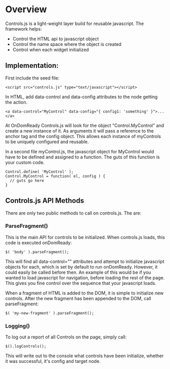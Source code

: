 # Overview

Controls.js is a light-weight layer build for reusable javascript. The framework helps:

* Control the HTML api to javascript object
* Control the name space where the object is created
* Control when each widget initialized

## Implementation:

First include the seed file:

	<script src="controls.js" type="text/javascript"></script>
	
In HTML, add data-control and data-config attributes to the node getting the action. 

	<a data-control="MyControl" data-config="{ config1: 'something' }">...</a>
	
At OnDomReady Controls.js will look for the object "Control.MyControl" and create a new instance of it. As arguments it will pass a reference to the anchor tag and the config object. This allows each instance of myControls to be uniquely configured and reusable.

In a second file myControl.js, the javascript object for MyControl would have to be defined and assigned to a function. The guts of this function is your custom code. 

	Control.define( 'MyControl' ); 
	Control.MyControl = function( el, config ) {
	  // guts go here
	}

## Controls.js API Methods

There are only two public methods to call on controls.js. The are: 

### ParseFragment()

This is the main API for controls to be initialized. When controls.js loads, this code is executed onDomReady:

	$( 'body' ).parseFragment();
	
This will find all data-control="" attributes and attempt to initialize javascript objects for each, which is set by default to run onDomReady. However, it could easily be called before then.  An example of this would be if you wanted to load javascript for navigation, before loading the rest of the page. This gives you fine control over the sequence that your javascript loads. 

When a fragment of HTML is added to the DOM, it is simple to initialize new controls.  After the new fragment has been appended to the DOM, call parseFragment:

	$( 'my-new-fragment' ).parseFragment();

### Logging()

To log out a report of all Controls on the page, simply call:

	$().logControls();
	
This will write out to the console what controls have been initialize, whether it was successful, it's config and target node. 


